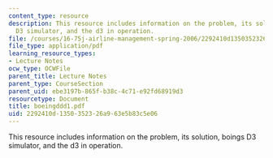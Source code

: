 ```yaml
---
content_type: resource
description: This resource includes information on the problem, its solution, boings
  D3 simulator, and the d3 in operation.
file: /courses/16-75j-airline-management-spring-2006/2292410d1350352326a963e5b83c5e06_boeingddd1.pdf
file_type: application/pdf
learning_resource_types:
- Lecture Notes
ocw_type: OCWFile
parent_title: Lecture Notes
parent_type: CourseSection
parent_uid: ebe3197b-865f-b38c-4c71-e92fd68919d3
resourcetype: Document
title: boeingddd1.pdf
uid: 2292410d-1350-3523-26a9-63e5b83c5e06
---
```

This resource includes information on the problem, its solution, boings D3 simulator, and the d3 in operation.

